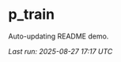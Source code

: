 # p_train

Auto-updating README demo.

<!--START_SECTION:status-->
_Last run: 2025-08-27 17:17 UTC_
<!--END_SECTION:status-->

















































































































































































